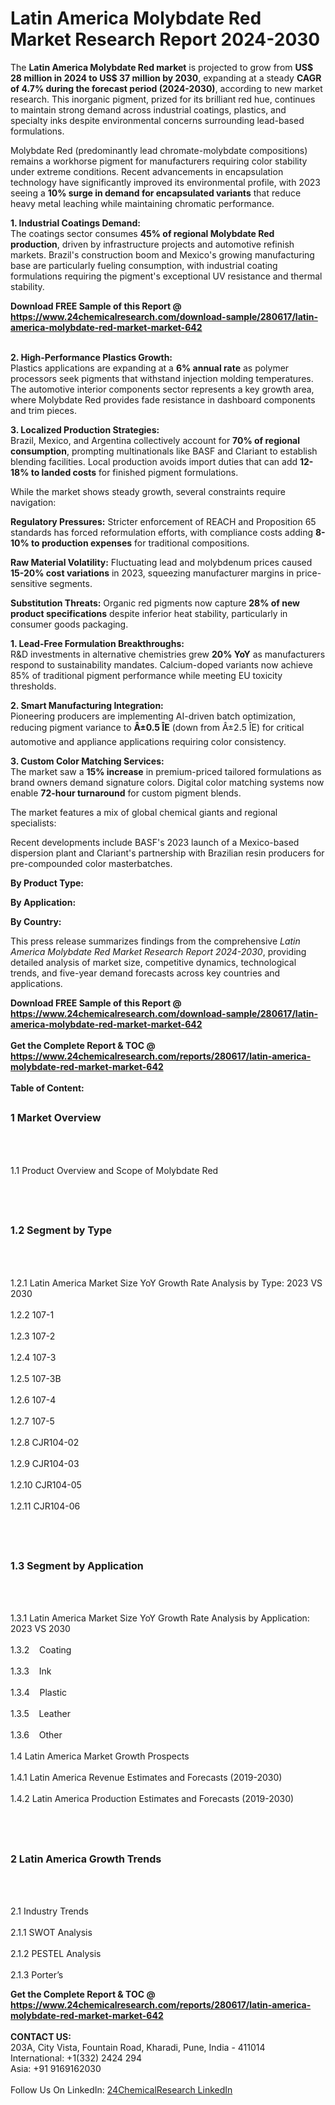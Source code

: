 <h1>Latin America Molybdate Red Market Research Report 2024-2030</h1><p>The <strong>Latin America Molybdate Red market</strong> is projected to grow from <strong>US$ 28 million in 2024 to US$ 37 million by 2030</strong>, expanding at a steady <strong>CAGR of 4.7% during the forecast period (2024-2030)</strong>, according to new market research. This inorganic pigment, prized for its brilliant red hue, continues to maintain strong demand across industrial coatings, plastics, and specialty inks despite environmental concerns surrounding lead-based formulations.</p><p>Molybdate Red (predominantly lead chromate-molybdate compositions) remains a workhorse pigment for manufacturers requiring color stability under extreme conditions. Recent advancements in encapsulation technology have significantly improved its environmental profile, with 2023 seeing a <strong>10% surge in demand for encapsulated variants</strong> that reduce heavy metal leaching while maintaining chromatic performance.</p><p><strong>1. Industrial Coatings Demand:</strong><br>
The coatings sector consumes <strong>45% of regional Molybdate Red production</strong>, driven by infrastructure projects and automotive refinish markets. Brazil's construction boom and Mexico's growing manufacturing base are particularly fueling consumption, with industrial coating formulations requiring the pigment's exceptional UV resistance and thermal stability.</p><div><b>Download FREE Sample of this Report @ 
            <a href="https://www.24chemicalresearch.com/download-sample/280617/latin-america-molybdate-red-market-market-642">
            https://www.24chemicalresearch.com/download-sample/280617/latin-america-molybdate-red-market-market-642</a></b></div><br><p><strong>2. High-Performance Plastics Growth:</strong><br>
Plastics applications are expanding at a <strong>6% annual rate</strong> as polymer processors seek pigments that withstand injection molding temperatures. The automotive interior components sector represents a key growth area, where Molybdate Red provides fade resistance in dashboard components and trim pieces.</p><p><strong>3. Localized Production Strategies:</strong><br>
Brazil, Mexico, and Argentina collectively account for <strong>70% of regional consumption</strong>, prompting multinationals like BASF and Clariant to establish blending facilities. Local production avoids import duties that can add <strong>12-18% to landed costs</strong> for finished pigment formulations.</p><p>While the market shows steady growth, several constraints require navigation:</p><p><strong>Regulatory Pressures:</strong> Stricter enforcement of REACH and Proposition 65 standards has forced reformulation efforts, with compliance costs adding <strong>8-10% to production expenses</strong> for traditional compositions.</p><p><strong>Raw Material Volatility:</strong> Fluctuating lead and molybdenum prices caused <strong>15-20% cost variations</strong> in 2023, squeezing manufacturer margins in price-sensitive segments.</p><p><strong>Substitution Threats:</strong> Organic red pigments now capture <strong>28% of new product specifications</strong> despite inferior heat stability, particularly in consumer goods packaging.</p><p><strong>1. Lead-Free Formulation Breakthroughs:</strong><br>
R&amp;D investments in alternative chemistries grew <strong>20% YoY</strong> as manufacturers respond to sustainability mandates. Calcium-doped variants now achieve 85% of traditional pigment performance while meeting EU toxicity thresholds.</p><p><strong>2. Smart Manufacturing Integration:</strong><br>
Pioneering producers are implementing AI-driven batch optimization, reducing pigment variance to <strong>Â±0.5 ÎE</strong> (down from Â±2.5 ÎE) for critical automotive and appliance applications requiring color consistency.</p><p><strong>3. Custom Color Matching Services:</strong><br>
The market saw a <strong>15% increase</strong> in premium-priced tailored formulations as brand owners demand signature colors. Digital color matching systems now enable <strong>72-hour turnaround</strong> for custom pigment blends.</p><p>The market features a mix of global chemical giants and regional specialists:</p><p>Recent developments include BASF's 2023 launch of a Mexico-based dispersion plant and Clariant's partnership with Brazilian resin producers for pre-compounded color masterbatches.</p><p><strong>By Product Type:</strong></p><p><strong>By Application:</strong></p><p><strong>By Country:</strong></p><p>This press release summarizes findings from the comprehensive <em>Latin America Molybdate Red Market Research Report 2024-2030</em>, providing detailed analysis of market size, competitive dynamics, technological trends, and five-year demand forecasts across key countries and applications.</p><div><b>Download FREE Sample of this Report @ 
            <a href="https://www.24chemicalresearch.com/download-sample/280617/latin-america-molybdate-red-market-market-642">
            https://www.24chemicalresearch.com/download-sample/280617/latin-america-molybdate-red-market-market-642</a></b></div><br><div><b>Get the Complete Report & TOC @ 
            <a href="https://www.24chemicalresearch.com/reports/280617/latin-america-molybdate-red-market-market-642">
            https://www.24chemicalresearch.com/reports/280617/latin-america-molybdate-red-market-market-642</a></b></div><br>
            <b>Table of Content:</b><p><h2><span style="font-size:16px"><strong>1 Market Overview&nbsp;&nbsp; &nbsp;</strong></span></h2><br />
<br />
<p>1.1 Product Overview and Scope of Molybdate Red&nbsp;</p><br />
<br />
<h2><strong><span style="font-size:16px">1.2 Segment by Type&nbsp;&nbsp; &nbsp;</span></strong></h2><br />
<br />
<p>1.2.1 Latin America Market Size YoY Growth Rate Analysis by Type: 2023 VS 2030&nbsp;&nbsp; &nbsp;<br /><br />
1.2.2 107-1&nbsp;&nbsp; &nbsp;<br /><br />
1.2.3 107-2<br /><br />
1.2.4 107-3<br /><br />
1.2.5 107-3B<br /><br />
1.2.6 107-4<br /><br />
1.2.7 107-5<br /><br />
1.2.8 CJR104-02<br /><br />
1.2.9 CJR104-03<br /><br />
1.2.10 CJR104-05<br /><br />
1.2.11 CJR104-06</p><br />
<br />
<h2><span style="font-size:16px"><strong>1.3 Segment by Application&nbsp;&nbsp;</strong></span></h2><br />
<br />
<p>1.3.1 Latin America Market Size YoY Growth Rate Analysis by Application: 2023 VS 2030&nbsp;&nbsp; &nbsp;<br /><br />
1.3.2&nbsp;&nbsp; &nbsp;Coating<br /><br />
1.3.3&nbsp;&nbsp; &nbsp;Ink<br /><br />
1.3.4&nbsp;&nbsp; &nbsp;Plastic<br /><br />
1.3.5&nbsp;&nbsp; &nbsp;Leather<br /><br />
1.3.6&nbsp;&nbsp; &nbsp;Other<br /><br />
1.4 Latin America Market Growth Prospects&nbsp;&nbsp; &nbsp;<br /><br />
1.4.1 Latin America Revenue Estimates and Forecasts (2019-2030)&nbsp;&nbsp; &nbsp;<br /><br />
1.4.2 Latin America Production Estimates and Forecasts (2019-2030)&nbsp;&nbsp;</p><br />
<br />
<h2><span style="font-size:16px"><strong>2 Latin America Growth Trends&nbsp;&nbsp; &nbsp;</strong></span></h2><br />
<br />
<p>2.1 Industry Trends&nbsp;&nbsp; &nbsp;<br /><br />
2.1.1 SWOT Analysis&nbsp;&nbsp; &nbsp;<br /><br />
2.1.2 PESTEL Analysis&nbsp;&nbsp; &nbsp;<br /><br />
2.1.3 Porter&rsquo;s</p><div><b>Get the Complete Report & TOC @ 
            <a href="https://www.24chemicalresearch.com/reports/280617/latin-america-molybdate-red-market-market-642">
            https://www.24chemicalresearch.com/reports/280617/latin-america-molybdate-red-market-market-642</a></b></div><br><b>CONTACT US:</b><br>
            203A, City Vista, Fountain Road, Kharadi, Pune, India - 411014<br>
            International: +1(332) 2424 294<br>
            Asia: +91 9169162030 <br><br>
            Follow Us On LinkedIn: <a href="https://www.linkedin.com/company/24chemicalresearch/">24ChemicalResearch LinkedIn</a>